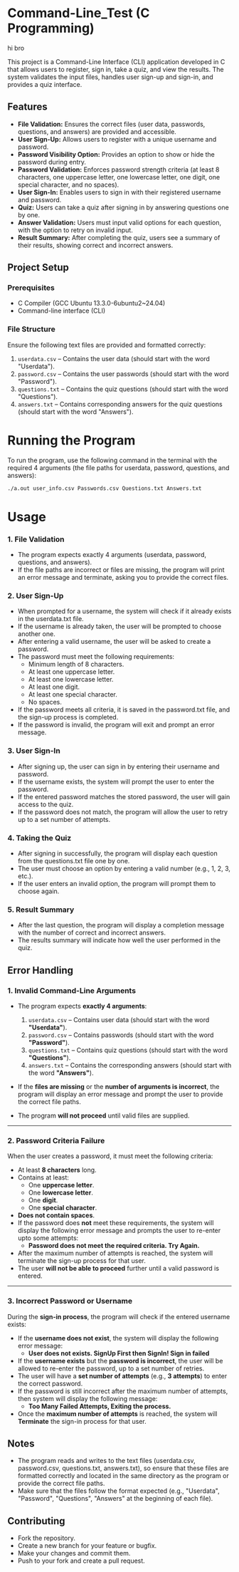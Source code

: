 # Command-Line_Test (C Programming)

hi bro

This project is a Command-Line Interface (CLI) application developed in C that allows users to register, sign in, take a quiz, and view the results. The system validates the input files, handles user sign-up and sign-in, and provides a quiz interface.

## Features

- **File Validation:** Ensures the correct files (user data, passwords, questions, and answers) are provided and accessible.
- **User Sign-Up:** Allows users to register with a unique username and password.
- **Password Visibility Option:** Provides an option to show or hide the password during entry.
- **Password Validation:** Enforces password strength criteria (at least 8 characters, one uppercase letter, one lowercase letter, one digit, one special character, and no spaces).
- **User Sign-In:** Enables users to sign in with their registered username and password.
- **Quiz:** Users can take a quiz after signing in by answering questions one by one.
- **Answer Validation:** Users must input valid options for each question, with the option to retry on invalid input.
- **Result Summary:** After completing the quiz, users see a summary of their results, showing correct and incorrect answers.

## Project Setup

### Prerequisites

- C Compiler (GCC Ubuntu 13.3.0-6ubuntu2~24.04)
- Command-line interface (CLI)

### File Structure

Ensure the following text files are provided and formatted correctly:

1. `userdata.csv` – Contains the user data (should start with the word "Userdata").
2. `password.csv` – Contains the user passwords (should start with the word "Password").
3. `questions.txt` – Contains the quiz questions (should start with the word "Questions").
4. `answers.txt` – Contains corresponding answers for the quiz questions (should start with the word "Answers").

# Running the Program
To run the program, use the following command in the terminal with the required 4 arguments (the file paths for userdata, password, questions, and answers):
```bash
./a.out user_info.csv Passwords.csv Questions.txt Answers.txt
```

# Usage
### 1. File Validation
- The program expects exactly 4 arguments (userdata, password, questions, and answers).
- If the file paths are incorrect or files are missing, the program will print an error message and terminate, asking you to provide the correct files.
### 2. User Sign-Up
- When prompted for a username, the system will check if it already exists in the userdata.txt file.
- If the username is already taken, the user will be prompted to choose another one.
- After entering a valid username, the user will be asked to create a password.
- The password must meet the following requirements:
   - Minimum length of 8 characters.
   - At least one uppercase letter.
   - At least one lowercase letter. 
   - At least one digit.
   - At least one special character. 
   - No spaces.
- If the password meets all criteria, it is saved in the password.txt file, and the sign-up process is completed.
- If the password is invalid, the program will exit and prompt an error message.
### 3. User Sign-In
- After signing up, the user can sign in by entering their username and password.
- If the username exists, the system will prompt the user to enter the password.
- If the entered password matches the stored password, the user will gain access to the quiz.
- If the password does not match, the program will allow the user to retry up to a set number of attempts.
### 4. Taking the Quiz
- After signing in successfully, the program will display each question from the questions.txt file one by one.
- The user must choose an option by entering a valid number (e.g., 1, 2, 3, etc.).
- If the user enters an invalid option, the program will prompt them to choose again.
### 5. Result Summary
- After the last question, the program will display a completion message with the number of correct and incorrect answers.
- The results summary will indicate how well the user performed in the quiz.

## Error Handling

### 1. Invalid Command-Line Arguments

- The program expects **exactly 4 arguments**:
  1. `userdata.csv` – Contains user data (should start with the word **"Userdata"**).
  2. `password.csv` – Contains passwords (should start with the word **"Password"**).
  3. `questions.txt` – Contains quiz questions (should start with the word **"Questions"**).
  4. `answers.txt` – Contains the corresponding answers (should start with the word **"Answers"**).

- If the **files are missing** or the **number of arguments is incorrect**, the program will display an error message and prompt the user to provide the correct file paths.
- The program **will not proceed** until valid files are supplied.

---

### 2. Password Criteria Failure

When the user creates a password, it must meet the following criteria:
- At least **8 characters** long.
- Contains at least:
  - One **uppercase letter**.
  - One **lowercase letter**.
  - One **digit**.
  - One **special character**.
- **Does not contain spaces**.
- If the password does **not** meet these requirements, the system will display the following error message and prompts the user to re-enter upto some attempts:
  - **Password does not meet the required criteria. Try Again.**
- After the maximum number of attempts is reached, the system will terminate the sign-up process for that user.
- The user **will not be able to proceed** further until a valid password is entered.

---

### 3. Incorrect Password or Username

During the **sign-in process**, the program will check if the entered username exists:
- If the **username does not exist**, the system will display the following error message:
  - **User does not exists. SignUp First then SignIn! Sign in failed**
- If the **username exists** but the **password is incorrect**, the user will be allowed to re-enter the password, up to a set number of retries.
- The user will have a **set number of attempts** (e.g., **3 attempts**) to enter the correct password.
- If the password is still incorrect after the maximum number of attempts, then system will display the following message:
  - **Too Many Failed Attempts, Exiting the process.** 
- Once the **maximum number of attempts** is reached, the system will **Terminate** the sign-in process for that user.

## Notes
- The program reads and writes to the text files (userdata.csv, password.csv, questions.txt, answers.txt), so ensure that these files are formatted correctly and located in the same directory as the program or provide the correct file paths.
- Make sure that the files follow the format expected (e.g., "Userdata", "Password", "Questions", "Answers" at the beginning of each file).

## Contributing
- Fork the repository.
- Create a new branch for your feature or bugfix.
- Make your changes and commit them.
- Push to your fork and create a pull request.






